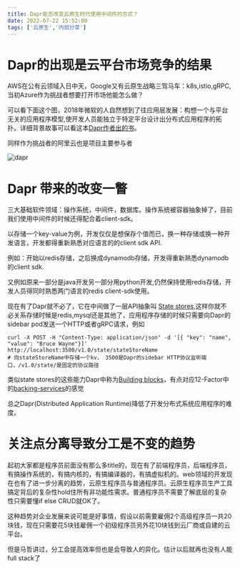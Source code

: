```yaml
---
title: Dapr能否改变云原生时代使用中间件的方式？
date: 2022-07-22 15:52:00
tags: ['云原生','内部分享']
---
```




# Dapr的出现是云平台市场竞争的结果

AWS在公有云领域入日中天，Google又有云原生战略三驾马车：k8s,istio,gRPC, 当初Azure作为挑战者想要打开市场他能怎么做？

可以看下面这个图，2018年微软的人自然想到了往应用层发展：构想一个与平台无关的应用程序模型,使开发人员能独立于特定平台设计出分布式应用程序的拓扑。详细背景故事可以看这本[Dapr作者出的书](https://skyao.io/publication/202111-learning-dapr/#:~:text=%E3%80%82%E5%BD%93%E6%97%B6%EF%BC%8C%E6%88%91%E4%BB%AC%E6%AD%A3%E5%9C%A8%E6%9E%84%E6%83%B3%E4%B8%80%E4%B8%AA%E4%B8%8E%E5%B9%B3%E5%8F%B0%E6%97%A0%E5%85%B3%E7%9A%84%E5%BA%94%E7%94%A8%E7%A8%8B%E5%BA%8F%E6%A8%A1%E5%9E%8B%EF%BC%8C%E4%BD%BF%E5%BC%80%E5%8F%91%E4%BA%BA%E5%91%98%E8%83%BD%E7%8B%AC%E7%AB%8B%E4%BA%8E%E7%89%B9%E5%AE%9A%E5%B9%B3%E5%8F%B0%E8%AE%BE%E8%AE%A1%E5%87%BA%E5%88%86%E5%B8%83%E5%BC%8F%E5%BA%94%E7%94%A8%E7%A8%8B%E5%BA%8F%E7%9A%84%E6%8B%93%E6%89%91)。

同样作为挑战者的阿里云也是项目主要参与者



![dapr](../img/dapr.png)

# Dapr 带来的改变一瞥

三大基础软件领域：操作系统，中间件，数据库。操作系统被容器抽象掉了，目前我们使用中间件的时候还得配合着client-sdk。

以存储一个key-value为例，开发仅仅是想保存个值而已，换一种存储或换一种开发语言，开发都得重新熟悉对应语言的的client sdk API.

例如：开始以redis存储，之后换成dynamodb存储，开发得重新熟悉dynamodb的client sdk.

又例如原来一部分是java开发另一部分用python开发,仍然保持使用redis存储，开发人员得同时熟悉两门语言的redis client-sdk使用。

现在有了Dapr就不必了，它在中间做了一层API抽象叫 [State stores](https://docs.dapr.io/reference/components-reference/supported-state-stores/),这样你就不必关系存储时候是redis,mysql还是其他了，应用程序存储的时候只需要向Dapr的sidebar pod发送一个HTTP或者gRPC请求，例如

```
curl -X POST -H "Content-Type: application/json" -d '[{ "key": "name", "value": "Bruce Wayne"}]' http://localhost:3500/v1.0/state/stateStoreName
# 向stateStoreName中存储一个kv， 3500是Dapr的sidebar HTTP协议监听端口，/v1.0/state/是固定的协议路径
```

类似state stores的这些能力Dapr中称为[Building blocks](https://docs.dapr.io/developing-applications/building-blocks/)，有点对应12-Factor中的[backing-services](https://docs.microsoft.com/en-us/dotnet/architecture/cloud-native/definition#backing-services)的感觉

总之Dapr(Distributed Application Runtime)降低了开发分布式系统应用程序的难度。

# 关注点分离导致分工是不变的趋势

起初大家都是程序员前面没有那么多title的，现在有了前端程序员，后端程序员，有搞操作系统的，有搞内核的，有搞编译器的，有搞虚拟机的。web领域的开发现在也有了进一步分离的趋势，云原生程序员与普通程序员。云原生程序员生产工具搞定背后的复杂性hold住所有非功能性需求。普通程序员不需要了解底层的复杂性只需要懂if else CRUD就OK了。

这种趋势对企业发展来说可能是好事情，假设以前需要雇佣2个高级程序员一共20块钱，现在只需要花5块钱雇佣一个初级程序员另外花10块钱到云厂商或自建的云平台。

但是马哲讲过，分工会提高效率但也是会导致人的异化。估计以后就再也没有人能full stack了